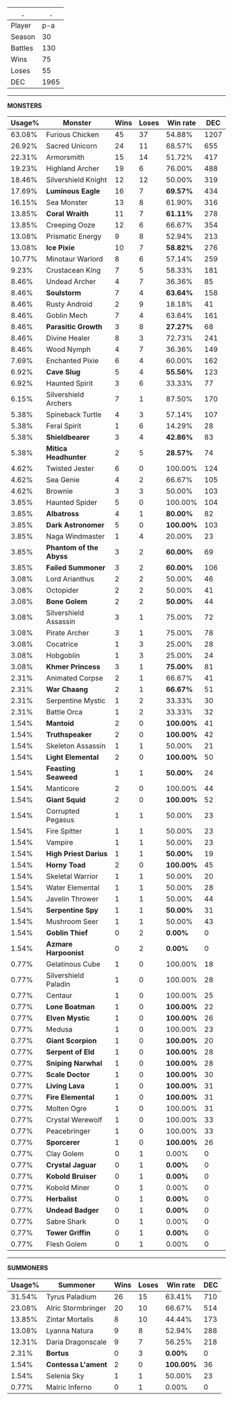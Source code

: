 .|.
|-|-
Player|p-a
Season|30
Battles|130
Wins|75
Loses|55
DEC|1965

---
**MONSTERS**

Usage%|Monster|Wins|Loses|Win rate|DEC|
-|-|-|-|-|-|
63.08%|Furious Chicken|45|37|54.88%|1207|
26.92%|Sacred Unicorn|24|11|68.57%|655|
22.31%|Armorsmith|15|14|51.72%|417|
19.23%|Highland Archer|19|6|76.00%|488|
18.46%|Silvershield Knight|12|12|50.00%|319|
17.69%|**Luminous Eagle**|16|7|**69.57%**|434|
16.15%|Sea Monster|13|8|61.90%|316|
13.85%|**Coral Wraith**|11|7|**61.11%**|278|
13.85%|Creeping Ooze|12|6|66.67%|354|
13.08%|Prismatic Energy|9|8|52.94%|213|
13.08%|**Ice Pixie**|10|7|**58.82%**|276|
10.77%|Minotaur Warlord|8|6|57.14%|259|
9.23%|Crustacean King|7|5|58.33%|181|
8.46%|Undead Archer|4|7|36.36%|85|
8.46%|**Soulstorm**|7|4|**63.64%**|158|
8.46%|Rusty Android|2|9|18.18%|41|
8.46%|Goblin Mech|7|4|63.64%|161|
8.46%|**Parasitic Growth**|3|8|**27.27%**|68|
8.46%|Divine Healer|8|3|72.73%|241|
8.46%|Wood Nymph|4|7|36.36%|149|
7.69%|Enchanted Pixie|6|4|60.00%|162|
6.92%|**Cave Slug**|5|4|**55.56%**|123|
6.92%|Haunted Spirit|3|6|33.33%|77|
6.15%|Silvershield Archers|7|1|87.50%|170|
5.38%|Spineback Turtle|4|3|57.14%|107|
5.38%|Feral Spirit|1|6|14.29%|28|
5.38%|**Shieldbearer**|3|4|**42.86%**|83|
5.38%|**Mitica Headhunter**|2|5|**28.57%**|74|
4.62%|Twisted Jester|6|0|100.00%|124|
4.62%|Sea Genie|4|2|66.67%|105|
4.62%|Brownie|3|3|50.00%|103|
3.85%|Haunted Spider|5|0|100.00%|104|
3.85%|**Albatross**|4|1|**80.00%**|82|
3.85%|**Dark Astronomer**|5|0|**100.00%**|103|
3.85%|Naga Windmaster|1|4|20.00%|23|
3.85%|**Phantom of the Abyss**|3|2|**60.00%**|69|
3.85%|**Failed Summoner**|3|2|**60.00%**|106|
3.08%|Lord Arianthus|2|2|50.00%|46|
3.08%|Octopider|2|2|50.00%|41|
3.08%|**Bone Golem**|2|2|**50.00%**|44|
3.08%|Silvershield Assassin|3|1|75.00%|72|
3.08%|Pirate Archer|3|1|75.00%|78|
3.08%|Cocatrice|1|3|25.00%|28|
3.08%|Hobgoblin|1|3|25.00%|24|
3.08%|**Khmer Princess**|3|1|**75.00%**|81|
2.31%|Animated Corpse|2|1|66.67%|41|
2.31%|**War Chaang**|2|1|**66.67%**|51|
2.31%|Serpentine Mystic|1|2|33.33%|30|
2.31%|Battle Orca|1|2|33.33%|32|
1.54%|**Mantoid**|2|0|**100.00%**|41|
1.54%|**Truthspeaker**|2|0|**100.00%**|42|
1.54%|Skeleton Assassin|1|1|50.00%|21|
1.54%|**Light Elemental**|2|0|**100.00%**|50|
1.54%|**Feasting Seaweed**|1|1|**50.00%**|24|
1.54%|Manticore|2|0|100.00%|44|
1.54%|**Giant Squid**|2|0|**100.00%**|52|
1.54%|Corrupted Pegasus|1|1|50.00%|23|
1.54%|Fire Spitter|1|1|50.00%|23|
1.54%|Vampire|1|1|50.00%|23|
1.54%|**High Priest Darius**|1|1|**50.00%**|19|
1.54%|**Horny Toad**|2|0|**100.00%**|45|
1.54%|Skeletal Warrior|1|1|50.00%|20|
1.54%|Water Elemental|1|1|50.00%|28|
1.54%|Javelin Thrower|1|1|50.00%|44|
1.54%|**Serpentine Spy**|1|1|**50.00%**|31|
1.54%|Mushroom Seer|1|1|50.00%|43|
1.54%|**Goblin Thief**|0|2|**0.00%**|0|
1.54%|**Azmare Harpoonist**|0|2|**0.00%**|0|
0.77%|Gelatinous Cube|1|0|100.00%|18|
0.77%|Silvershield Paladin|1|0|100.00%|28|
0.77%|Centaur|1|0|100.00%|25|
0.77%|**Lone Boatman**|1|0|**100.00%**|22|
0.77%|**Elven Mystic**|1|0|**100.00%**|26|
0.77%|Medusa|1|0|100.00%|23|
0.77%|**Giant Scorpion**|1|0|**100.00%**|20|
0.77%|**Serpent of Eld**|1|0|**100.00%**|28|
0.77%|**Sniping Narwhal**|1|0|**100.00%**|28|
0.77%|**Scale Doctor**|1|0|**100.00%**|30|
0.77%|**Living Lava**|1|0|**100.00%**|31|
0.77%|**Fire Elemental**|1|0|**100.00%**|31|
0.77%|Molten Ogre|1|0|100.00%|31|
0.77%|Crystal Werewolf|1|0|100.00%|33|
0.77%|Peacebringer|1|0|100.00%|33|
0.77%|**Sporcerer**|1|0|**100.00%**|26|
0.77%|Clay Golem|0|1|0.00%|0|
0.77%|**Crystal Jaguar**|0|1|**0.00%**|0|
0.77%|**Kobold Bruiser**|0|1|**0.00%**|0|
0.77%|Kobold Miner|0|1|0.00%|0|
0.77%|**Herbalist**|0|1|**0.00%**|0|
0.77%|**Undead Badger**|0|1|**0.00%**|0|
0.77%|Sabre Shark|0|1|0.00%|0|
0.77%|**Tower Griffin**|0|1|**0.00%**|0|
0.77%|Flesh Golem|0|1|0.00%|0|

---
**SUMMONERS**

Usage%|Summoner|Wins|Loses|Win rate|DEC|
-|-|-|-|-|-|
31.54%|Tyrus Paladium|26|15|63.41%|710|
23.08%|Alric Stormbringer|20|10|66.67%|514|
13.85%|Zintar Mortalis|8|10|44.44%|173|
13.08%|Lyanna Natura|9|8|52.94%|288|
12.31%|Daria Dragonscale|9|7|56.25%|218|
2.31%|**Bortus**|0|3|**0.00%**|0|
1.54%|**Contessa L'ament**|2|0|**100.00%**|36|
1.54%|Selenia Sky|1|1|50.00%|23|
0.77%|Malric Inferno|0|1|0.00%|0|
